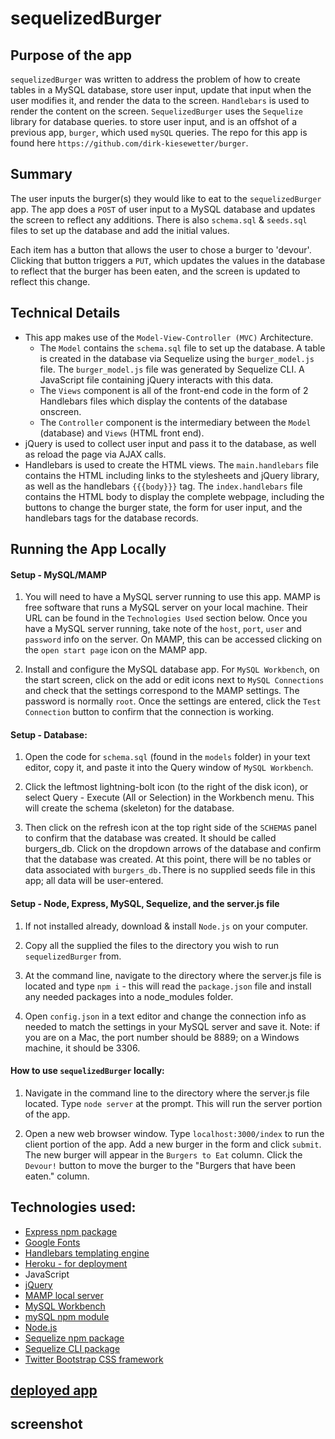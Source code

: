 # sequelizedBurger

## Purpose of the app

`sequelizedBurger` was written to address the problem of how to create tables in a MySQL database, store user input, update that input when the user modifies it, and render the data to the screen. `Handlebars` is used to render the content on the screen. `SequelizedBurger` uses the `Sequelize` library for database queries. to store user input, and is an offshot of a previous app, `burger`, which used `mySQL` queries. The repo for this app is found here `https://github.com/dirk-kiesewetter/burger`.

## Summary

The user inputs the burger(s) they would like to eat to the `sequelizedBurger` app. The app does a `POST` of user input to a MySQL database and updates the screen to reflect any additions. There is also `schema.sql` & `seeds.sql` files to set up the database and add the initial values.

Each item has a button that allows the user to chose a burger to 'devour'. Clicking that button triggers a `PUT`, which updates the values in the database to reflect that the burger has been eaten, and the screen is updated to reflect this change.

## Technical Details

- This app makes use of the `Model-View-Controller (MVC)` Architecture.
  - The `Model` contains the `schema.sql` file to set up the database. A table is created in the database via Sequelize using the `burger_model.js` file. The `burger_model.js` file was generated by Sequelize CLI. A JavaScript file containing jQuery interacts with this data.
  - The `Views` component is all of the front-end code in the form of 2 Handlebars files which display the contents of the database onscreen.
  - The `Controller` component is the intermediary between the `Model` (database) and `Views` (HTML front end).
- jQuery is used to collect user input and pass it to the database, as well as reload the page via AJAX calls.
- Handlebars is used to create the HTML views. The `main.handlebars` file contains the HTML including links to the stylesheets and jQuery library, as well as the handlebars `{{{body}}}` tag. The `index.handlebars` file contains the HTML body to display the complete webpage, including the buttons to change the burger state, the form for user input, and the handlebars tags for the database records.

## Running the App Locally

#### Setup - MySQL/MAMP

1. You will need to have a MySQL server running to use this app. MAMP is free software that runs a MySQL server on your local machine. Their URL can be found in the `Technologies Used` section below. Once you have a MySQL server running, take note of the `host`, `port`, `user` and `password` info on the server. On MAMP, this can be accessed clicking on the `open start page` icon on the MAMP app.

2. Install and configure the MySQL database app. For `MySQL Workbench`, on the start screen, click on the add or edit icons next to `MySQL Connections` and check that the settings correspond to the MAMP settings. The password is normally `root`. Once the settings are entered, click the `Test Connection` button to confirm that the connection is working.

#### Setup - Database:

1. Open the code for `schema.sql` (found in the `models` folder) in your text editor, copy it, and paste it into the Query window of `MySQL Workbench`.

2. Click the leftmost lightning-bolt icon (to the right of the disk icon), or select Query - Execute (All or Selection) in the Workbench menu. This will create the schema (skeleton) for the database.

3. Then click on the refresh icon at the top right side of the `SCHEMAS` panel to confirm that the database was created. It should be called burgers_db. Click on the dropdown arrows of the database and confirm that the database was created. At this point, there will be no tables or data associated with `burgers_db.`There is no supplied seeds file in this app; all data will be user-entered.

#### Setup - Node, Express, MySQL, Sequelize, and the server.js file

1. If not installed already, download & install `Node.js` on your computer.

2. Copy all the supplied the files to the directory you wish to run `sequelizedBurger` from.

3. At the command line, navigate to the directory where the server.js file is located and type `npm i` - this will read the `package.json` file and install any needed packages into a node_modules folder.

4. Open `config.json` in a text editor and change the connection info as needed to match the settings in your MySQL server and save it. Note: if you are on a Mac, the port number should be 8889; on a Windows machine, it should be 3306.

#### How to use `sequelizedBurger` locally:

1. Navigate in the command line to the directory where the server.js file located. Type `node server` at the prompt. This will run the server portion of the app.

2. Open a new web browser window. Type `localhost:3000/index` to run the client portion of the app. Add a new burger in the form and click `submit`. The new burger will appear in the `Burgers to Eat` column. Click the `Devour!` button to move the burger to the "Burgers that have been eaten." column.

## Technologies used:

- [Express npm package](https://www.npmjs.com/package/express)
- [Google Fonts](https://fonts.google.com/)
- [Handlebars templating engine](https://handlebarsjs.com/)
- [Heroku - for deployment](https://www.heroku.com/)
- JavaScript
- [jQuery](http://jquery.com/)
- [MAMP local server](https://www.mamp.info/en/)
- [MySQL Workbench](https://www.mysql.com/products/workbench/)
- [mySQL npm module](https://www.npmjs.com/package/mysql)
- [Node.js](https://nodejs.org)
- [Sequelize npm package](https://www.npmjs.com/package/sequelize)
- [Sequelize CLI package](https://www.npmjs.com/package/sequelize-cli)
- [Twitter Bootstrap CSS framework](http://getbootstrap.com/)

## [deployed app]()

## screenshot
